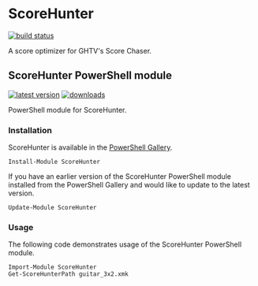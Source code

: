 # ScoreHunter

[![build status](https://github.com/AnthoChamb/ScoreHunter/actions/workflows/build.yml/badge.svg)](https://github.com/AnthoChamb/ScoreHunter/actions/workflows/build.yml)

A score optimizer for GHTV's Score Chaser.

## ScoreHunter PowerShell module

[![latest version](https://img.shields.io/powershellgallery/v/ScoreHunter)](https://www.powershellgallery.com/packages/ScoreHunter) [![downloads](https://img.shields.io/powershellgallery/dt/ScoreHunter)](https://www.powershellgallery.com/packages/ScoreHunter)

PowerShell module for ScoreHunter.

### Installation

ScoreHunter is available in the [PowerShell Gallery](https://www.powershellgallery.com/packages/ScoreHunter).

```pwsh
Install-Module ScoreHunter
```

If you have an earlier version of the ScoreHunter PowerShell module installed from the PowerShell Gallery and would like to update to the latest version.

```pwsh
Update-Module ScoreHunter
```

### Usage

The following code demonstrates usage of the ScoreHunter PowerShell module.

```pwsh
Import-Module ScoreHunter
Get-ScoreHunterPath guitar_3x2.xmk
```
